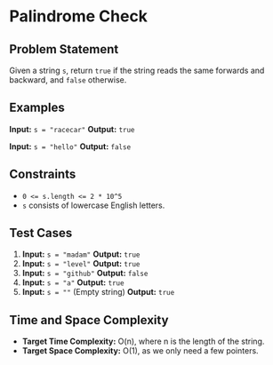 # Palindrome Check

## Problem Statement

Given a string `s`, return `true` if the string reads the same forwards and backward, and `false` otherwise.

## Examples

**Input:** `s = "racecar"`
**Output:** `true`

**Input:** `s = "hello"`
**Output:** `false`

## Constraints

-   `0 <= s.length <= 2 * 10^5`
-   `s` consists of lowercase English letters.

## Test Cases

1.  **Input:** `s = "madam"`
    **Output:** `true`
2.  **Input:** `s = "level"`
    **Output:** `true`
3.  **Input:** `s = "github"`
    **Output:** `false`
4.  **Input:** `s = "a"`
    **Output:** `true`
5.  **Input:** `s = ""` (Empty string)
    **Output:** `true`

## Time and Space Complexity

-   **Target Time Complexity:** O(n), where n is the length of the string.
-   **Target Space Complexity:** O(1), as we only need a few pointers.